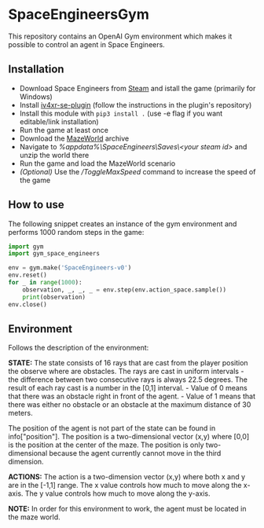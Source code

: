 # SpaceEngineersGym

This repository contains an OpenAI Gym environment which makes it possible to control an agent in Space Engineers.

## Installation

- Download Space Engineers from [Steam](https://store.steampowered.com/app/244850/Space_Engineers/) and istall the game (primarily for Windows)
- Install [iv4xr-se-plugin](https://github.com/OndrejNepozitek/iv4xr-se-plugin) (follow the instructions in the plugin's repository)
- Install this module with `pip3 install .` (use -e flag if you want editable/link installation)
- Run the game at least once
- Download the [MazeWorld](https://drive.google.com/file/d/1He_0VkAvJpaqVyoYlTZZEn0TytRpU8mm/view?usp=sharing) archive
- Navigate to *%appdata%\SpaceEngineers\Saves\\<your steam id\>* and unzip the world there
- Run the game and load the MazeWorld scenario
- *(Optional)* Use the */ToggleMaxSpeed* command to increase the speed of the game

## How to use

The following snippet creates an instance of the gym environment and performs 1000 random steps in the game:

```python
import gym
import gym_space_engineers

env = gym.make('SpaceEngineers-v0')
env.reset()
for _ in range(1000):
    observation, _, _, _ = env.step(env.action_space.sample())
    print(observation)
env.close()
```

## Environment

Follows the description of the environment:

**STATE:**
The state consists of 16 rays that are cast from the player position the observe where are obstacles.
The rays are cast in uniform intervals - the difference between two consecutive rays is always 22.5 degrees.
The result of each ray cast is a number in the [0,1] interval.
    - Value of 0 means that there was an obstacle right in front of the agent.
    - Value of 1 means that there was either no obstacle or an obstacle at the maximum distance of 30 meters.

The position of the agent is not part of the state can be found in info["position"].
The position is a two-dimensional vector (x,y) where [0,0] is the position at the center of the maze.
The position is only two-dimensional because the agent currently cannot move in the third dimension.

**ACTIONS:**
The action is a two-dimension vector (x,y) where both x and y are in the [-1,1] range.
The x value controls how much to move along the x-axis.
The y value controls how much to move along the y-axis.

**NOTE:**
In order for this environment to work, the agent must be located in the maze world.
